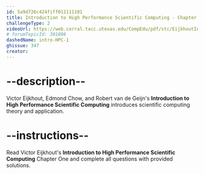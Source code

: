 ```yaml
---
id: 5a9d726c424fiff011111101
title: Introduction to High Performance Scientific Computing - Chapter 1
challengeType: 2
videoUrl: https://web.corral.tacc.utexas.edu/CompEdu/pdf/stc/EijkhoutIntroToHPC.pdf
# forumTopicId: 301086
dashedName: intro-HPC-1
ghissue: 347
creator: 
---
```


# --description--

Victor Eijkhout, Edmond Chow, and Robert van de Geijn's __Introduction to High Performance Scientific Computing__ introduces scientific computing theory and application.

# --instructions--

Read Victor Eijkhout's __Introduction to High Performance Scientific Computing__ Chapter One and complete all questions with provided solutions.